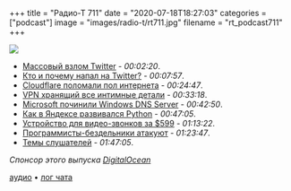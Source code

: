 +++
title = "Радио-Т 711"
date = "2020-07-18T18:27:03"
categories = ["podcast"]
image = "images/radio-t/rt711.jpg"
filename = "rt_podcast711"
+++

![](https://radio-t.com/images/radio-t/rt711.jpg)

- [Массовый взлом Twitter](https://blog.twitter.com/en_us/topics/company/2020/an-update-on-our-security-incident.html) - *00:02:20*.
- [Кто и почему напал на Twitter?](https://krebsonsecurity.com/2020/07/whos-behind-wednesdays-epic-twitter-hack/) - *00:07:57*.
- [Cloudflare поломали пол интернета](https://www.engadget.com/cloudflare-dns-problem-214413940.html) - *00:24:47*.
- [VPN хранящий все интимные детали](https://www.comparitech.com/blog/vpn-privacy/ufo-vpn-data-exposure/) - *00:33:18*.
- [Microsoft починили Windows DNS Server](https://www.cyberscoop.com/microsoft-dns-patch-check-point-july-2020/) - *00:42:50*.
- [Как в Яндексе развивался Python](https://habr.com/ru/company/yandex/blog/509352/) - *00:47:05*.
- [Устройство для видео-звонков за $599](https://www.cnbc.com/2020/07/15/zoom-expands-into-hardware-with-599-video-chat-device.html) - *01:13:22*.
- [Программисты-бездельники атакуют](https://www.mrlacey.com/2020/07/youve-only-added-two-lines-why-did-that.html) - *01:23:47*.
- [Темы слушателей](https://radio-t.com/p/2020/07/14/prep-711/) - *01:47:05*.

*Спонсор этого выпуска [DigitalOcean](https://do.co/radiot)*


[аудио](https://cdn.radio-t.com/rt_podcast711.mp3) • [лог чата](https://chat.radio-t.com/logs/radio-t-711.html)
<audio src="https://cdn.radio-t.com/rt_podcast711.mp3" preload="none"></audio>
